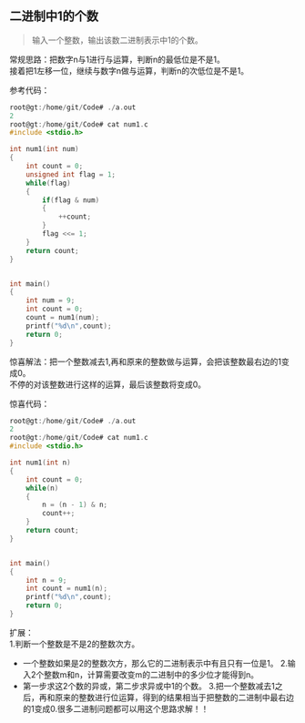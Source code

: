 ## 二进制中1的个数
> 输入一个整数，输出该数二进制表示中1的个数。  

常规思路：把数字n与1进行与运算，判断n的最低位是不是1。  
接着把1左移一位，继续与数字n做与运算，判断n的次低位是不是1。  

参考代码：
```c
root@gt:/home/git/Code# ./a.out 
2
root@gt:/home/git/Code# cat num1.c 
#include <stdio.h>

int num1(int num)
{
	int count = 0;
	unsigned int flag = 1;
	while(flag)
	{
		if(flag & num)
		{
			++count;
		}
		flag <<= 1;
	}
	return count;
}


int main()
{
	int num = 9;
	int count = 0;
	count = num1(num);
	printf("%d\n",count);
    return 0;
}
```

惊喜解法：把一个整数减去1,再和原来的整数做与运算，会把该整数最右边的1变成0。  
不停的对该整数进行这样的运算，最后该整数将变成0。  

惊喜代码：
```c
root@gt:/home/git/Code# ./a.out 
2
root@gt:/home/git/Code# cat num1.c 
#include <stdio.h>

int num1(int n)
{
	int count = 0;
	while(n)
	{
		n = (n - 1) & n;
		count++;
	}
	return count;
}


int main()
{
	int n = 9;
	int count = num1(n);
	printf("%d\n",count);
	return 0;
}
```

扩展：  
1.判断一个整数是不是2的整数次方。  
- 一个整数如果是2的整数次方，那么它的二进制表示中有且只有一位是1。
2.输入2个整数m和n，计算需要改变m的二进制中的多少位才能得到n。  
- 第一步求这2个数的异或，第二步求异或中1的个数。
3.把一个整数减去1之后，再和原来的整数进行位运算，得到的结果相当于把整数的二进制中最右边的1变成0.很多二进制问题都可以用这个思路求解！！
